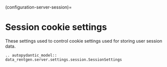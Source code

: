 (configuration-server-session)=

# Session cookie settings

These settings used to control cookie settings used for storing user session data.

```{eval-rst}
.. autopydantic_model:: data_rentgen.server.settings.session.SessionSettings
```
